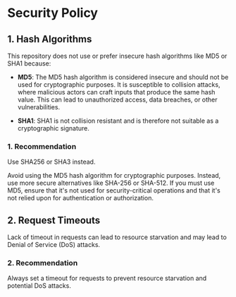 # Security Policy

## 1. Hash Algorithms

This repository does not use or prefer insecure hash algorithms like MD5 or SHA1 because:

- **MD5**: The MD5 hash algorithm is considered insecure and should not be used for cryptographic purposes. It is susceptible to collision attacks, where malicious actors can craft inputs that produce the same hash value. This can lead to unauthorized access, data breaches, or other vulnerabilities.

- **SHA1**: SHA1 is not collision resistant and is therefore not suitable as a cryptographic signature.

### 1. Recommendation

Use SHA256 or SHA3 instead.

Avoid using the MD5 hash algorithm for cryptographic purposes. Instead, use more secure alternatives like SHA-256 or SHA-512. If you must use MD5, ensure that it's not used for security-critical operations and that it's not relied upon for authentication or authorization.

## 2. Request Timeouts

Lack of timeout in requests can lead to resource starvation and may lead to Denial of Service (DoS) attacks.

### 2. Recommendation

Always set a timeout for requests to prevent resource starvation and potential DoS attacks.
